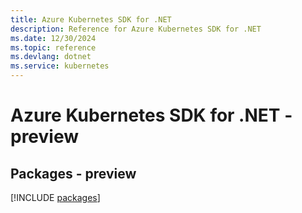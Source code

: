 ```yaml
---
title: Azure Kubernetes SDK for .NET
description: Reference for Azure Kubernetes SDK for .NET
ms.date: 12/30/2024
ms.topic: reference
ms.devlang: dotnet
ms.service: kubernetes
---
```

# Azure Kubernetes SDK for .NET - preview
## Packages - preview
[!INCLUDE [packages](kubernetes-index.md)]